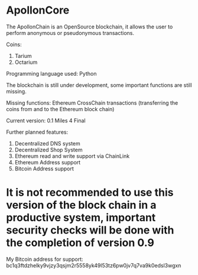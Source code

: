 # ApollonCore

The ApollonChain is an OpenSource blockchain, it allows the user to perform anonymous or pseudonymous transactions.

Coins:
1) Tarium
2) Octarium

Programming language used: Python

The blockchain is still under development, some important functions are still missing.

Missing functions: Ethereum CrossChain transactions (transferring the coins from and to the Ethereum block chain)

Current version: 0.1 Miles 4 Final

Further planned features:
1) Decentralized DNS system
2) Decentralized Shop System
3) Ethereum read and write support via ChainLink
4) Ethereum Address support
5) Bitcoin Address support

# It is not recommended to use this version of the block chain in a productive system, important security checks will be done with the completion of version 0.9

My Bitcoin address for support: bc1q3ftdzhelky9vjzy3qsjm2r5558yk49l53tz6pw0jv7q7va9k0edsl3wgxn
